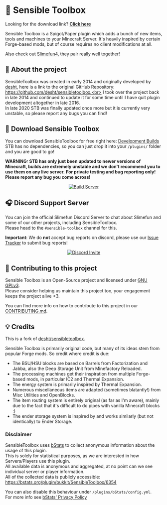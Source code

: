 # :toolbox: Sensible Toolbox
Looking for the download link? [**Click here**](#floppy_disk-download-sensible-toolbox)

Sensible Toolbox is a Spigot/Paper plugin which adds a bunch of new items, tools and machines to your Minecraft Server.
It's heavily inspired by certain Forge-based mods, but of course requires no client modifications at all.

Also check out [Slimefun4](https://github.com/Slimefun/Slimefun4), they pair really well together!

## :notebook_with_decorative_cover: About the project
SensibleToolbox was created in early 2014 and originally developed by [desht](https://github.com/desht), here is a link to the original GitHub Repository: https://github.com/desht/sensibletoolbox.<br>
I took over the project back in late 2014 and continued to update it for some time until I have quit plugin development altogether in late 2016.<br>
In late 2020 STB was finally updated once more but it is currently very unstable, so please report any bugs you can find!

## :floppy_disk: Download Sensible Toolbox
You can download SensibleToolbox for free right here: [Development Builds](https://thebusybiscuit.github.io/builds/Slimefun/SensibleToolbox/master/)<br>
STB has no dependencies, so you can just drop it into your `/plugins/` folder and you are good to go!

**WARNING: STB has only just been updated to newer versions of Minecraft, builds are extremely unstable and we don't recommend you to use them on any live server.**
**For private testing and bug reporting only! Please report any bug you come across!**

<p align="center">
  <a href="https://thebusybiscuit.github.io/builds/Slimefun/SensibleToolbox/master/">
    <img src="https://thebusybiscuit.github.io/builds/Slimefun/SensibleToolbox/master/badge.svg" alt="Build Server"/>
  </a>
</p>

## :headphones: Discord Support Server
You can join the official Slimefun Discord Server to chat about Slimefun and some of our other projects, including SensibleToolbox.<br>
Please head to the `#sensible-toolbox` channel for this.

**Important**: We do **not** accept bug reports on discord, please use our [Issue Tracker](https://github.com/Slimefun/SensibleToolbox/issues) to submit bug reports!

<p align="center">
  <a href="https://discord.gg/slimefun">
    <img src="https://discordapp.com/api/guilds/565557184348422174/widget.png?style=banner3" alt="Discord Invite"/>
  </a>
</p>

## :wave: Contributing to this project
Sensible Toolbox is an Open-Source project and licensed under
[GNU GPLv3](https://github.com/Slimefun/SensibleToolbox/blob/master/LICENSE).<br>
Please consider helping us maintain this project too, your engagement keeps the project alive <3.

You can find more info on how to contribute to this project in our [CONTRIBUTING.md](https://github.com/Slimefun/SensibleToolbox/blob/master/CONTRIBUTING.md).

## :bulb: Credits
This is a fork of [desht/sensibletoolbox](https://github.com/desht/sensibletoolbox).

Sensible Toolbox is primarily original code, but many of its ideas stem from popular Forge mods.
So credit where credit is due:
* The BSU/HSU blocks are based on Barrels from Factorization and Jabba, also the Deep Storage Unit from Minefactory Reloaded.
* The processing machines get their inspiration from multiple Forge-based mods, in particular IC2 and Thermal Expansion.
* The energy system is primarily inspired by Thermal Expansion.
* Numerous miscellaneous items are adapted (sometimes blatantly!) from Misc Utilities and OpenBlocks.
* The item routing system is entirely original (as far as I'm aware), mainly due to the fact that it's difficult to do pipes with vanilla Minecraft blocks :)
* The ender storage system is inspired by and works similarly (but not identically) to Ender Storage.

### Disclaimer
SensibleToolbox uses [bStats](https://bstats.org/plugin/bukkit/SensibleToolbox/6354) to collect anonymous information about the usage of this plugin.<br>
This is solely for statistical purposes, as we are interested in how Servers/Players use this plugin.<br>
All available data is anonymous and aggregated, at no point can we see individual server or player information.<br>
All of the collected data is publicly accessible: https://bstats.org/plugin/bukkit/SensibleToolbox/6354

You can also disable this behaviour under `/plugins/bStats/config.yml`.<br>
For more info see [bStats' Privacy Policy](https://bstats.org/privacy-policy)
